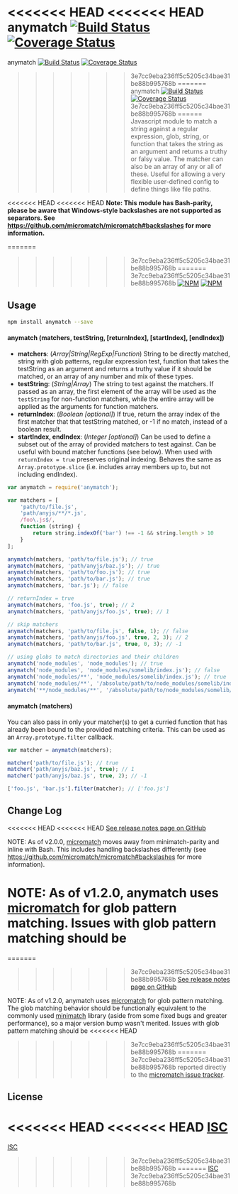 <<<<<<< HEAD
<<<<<<< HEAD
anymatch [![Build Status](https://travis-ci.org/micromatch/anymatch.svg?branch=master)](https://travis-ci.org/micromatch/anymatch) [![Coverage Status](https://img.shields.io/coveralls/micromatch/anymatch.svg?branch=master)](https://coveralls.io/r/micromatch/anymatch?branch=master)
=======
anymatch [![Build Status](https://travis-ci.org/es128/anymatch.svg?branch=master)](https://travis-ci.org/es128/anymatch) [![Coverage Status](https://img.shields.io/coveralls/es128/anymatch.svg?branch=master)](https://coveralls.io/r/es128/anymatch?branch=master)
>>>>>>> 3e7cc9eba236ff5c5205c34bae31be88b995768b
=======
anymatch [![Build Status](https://travis-ci.org/es128/anymatch.svg?branch=master)](https://travis-ci.org/es128/anymatch) [![Coverage Status](https://img.shields.io/coveralls/es128/anymatch.svg?branch=master)](https://coveralls.io/r/es128/anymatch?branch=master)
>>>>>>> 3e7cc9eba236ff5c5205c34bae31be88b995768b
======
Javascript module to match a string against a regular expression, glob, string,
or function that takes the string as an argument and returns a truthy or falsy
value. The matcher can also be an array of any or all of these. Useful for
allowing a very flexible user-defined config to define things like file paths.

<<<<<<< HEAD
<<<<<<< HEAD
__Note: This module has Bash-parity, please be aware that Windows-style backslashes are not supported as separators. See https://github.com/micromatch/micromatch#backslashes for more information.__

=======
>>>>>>> 3e7cc9eba236ff5c5205c34bae31be88b995768b
=======
>>>>>>> 3e7cc9eba236ff5c5205c34bae31be88b995768b
[![NPM](https://nodei.co/npm/anymatch.png?downloads=true&downloadRank=true&stars=true)](https://nodei.co/npm/anymatch/)
[![NPM](https://nodei.co/npm-dl/anymatch.png?height=3&months=9)](https://nodei.co/npm-dl/anymatch/)

Usage
-----
```sh
npm install anymatch --save
```

#### anymatch (matchers, testString, [returnIndex], [startIndex], [endIndex])
* __matchers__: (_Array|String|RegExp|Function_)
String to be directly matched, string with glob patterns, regular expression
test, function that takes the testString as an argument and returns a truthy
value if it should be matched, or an array of any number and mix of these types.
* __testString__: (_String|Array_) The string to test against the matchers. If
passed as an array, the first element of the array will be used as the
`testString` for non-function matchers, while the entire array will be applied
as the arguments for function matchers.
* __returnIndex__: (_Boolean [optional]_) If true, return the array index of
the first matcher that that testString matched, or -1 if no match, instead of a
boolean result.
* __startIndex, endIndex__: (_Integer [optional]_) Can be used to define a
subset out of the array of provided matchers to test against. Can be useful
with bound matcher functions (see below). When used with `returnIndex = true`
preserves original indexing. Behaves the same as `Array.prototype.slice` (i.e.
includes array members up to, but not including endIndex).

```js
var anymatch = require('anymatch');

var matchers = [
	'path/to/file.js',
	'path/anyjs/**/*.js',
	/foo\.js$/,
	function (string) {
		return string.indexOf('bar') !== -1 && string.length > 10
	}
];

anymatch(matchers, 'path/to/file.js'); // true
anymatch(matchers, 'path/anyjs/baz.js'); // true
anymatch(matchers, 'path/to/foo.js'); // true
anymatch(matchers, 'path/to/bar.js'); // true
anymatch(matchers, 'bar.js'); // false

// returnIndex = true
anymatch(matchers, 'foo.js', true); // 2
anymatch(matchers, 'path/anyjs/foo.js', true); // 1

// skip matchers
anymatch(matchers, 'path/to/file.js', false, 1); // false
anymatch(matchers, 'path/anyjs/foo.js', true, 2, 3); // 2
anymatch(matchers, 'path/to/bar.js', true, 0, 3); // -1

// using globs to match directories and their children
anymatch('node_modules', 'node_modules'); // true
anymatch('node_modules', 'node_modules/somelib/index.js'); // false
anymatch('node_modules/**', 'node_modules/somelib/index.js'); // true
anymatch('node_modules/**', '/absolute/path/to/node_modules/somelib/index.js'); // false
anymatch('**/node_modules/**', '/absolute/path/to/node_modules/somelib/index.js'); // true
```

#### anymatch (matchers)
You can also pass in only your matcher(s) to get a curried function that has
already been bound to the provided matching criteria. This can be used as an
`Array.prototype.filter` callback.

```js
var matcher = anymatch(matchers);

matcher('path/to/file.js'); // true
matcher('path/anyjs/baz.js', true); // 1
matcher('path/anyjs/baz.js', true, 2); // -1

['foo.js', 'bar.js'].filter(matcher); // ['foo.js']
```

Change Log
----------
<<<<<<< HEAD
<<<<<<< HEAD
[See release notes page on GitHub](https://github.com/micromatch/anymatch/releases)

NOTE: As of v2.0.0, [micromatch](https://github.com/jonschlinkert/micromatch) moves away from minimatch-parity and inline with Bash. This includes handling backslashes differently (see https://github.com/micromatch/micromatch#backslashes for more information).

NOTE: As of v1.2.0, anymatch uses [micromatch](https://github.com/jonschlinkert/micromatch)
for glob pattern matching. Issues with glob pattern matching should be
=======
=======
>>>>>>> 3e7cc9eba236ff5c5205c34bae31be88b995768b
[See release notes page on GitHub](https://github.com/es128/anymatch/releases)

NOTE: As of v1.2.0, anymatch uses [micromatch](https://github.com/jonschlinkert/micromatch)
for glob pattern matching. The glob matching behavior should be functionally
equivalent to the commonly used [minimatch](https://github.com/isaacs/minimatch)
library (aside from some fixed bugs and greater performance), so a major
version bump wasn't merited. Issues with glob pattern matching should be
<<<<<<< HEAD
>>>>>>> 3e7cc9eba236ff5c5205c34bae31be88b995768b
=======
>>>>>>> 3e7cc9eba236ff5c5205c34bae31be88b995768b
reported directly to the [micromatch issue tracker](https://github.com/jonschlinkert/micromatch/issues).

License
-------
<<<<<<< HEAD
<<<<<<< HEAD
[ISC](https://raw.github.com/micromatch/anymatch/master/LICENSE)
=======
[ISC](https://raw.github.com/es128/anymatch/master/LICENSE)
>>>>>>> 3e7cc9eba236ff5c5205c34bae31be88b995768b
=======
[ISC](https://raw.github.com/es128/anymatch/master/LICENSE)
>>>>>>> 3e7cc9eba236ff5c5205c34bae31be88b995768b
